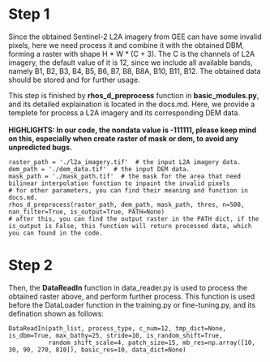 # Step 1 <br>
Since the obtained Sentinel-2 L2A imagery from GEE can have some invalid pixels, here we need process it and combine it with the obtained DBM, forming a raster with shape H * W * (C + 3). The C is the channels of L2A imagery, the default value of it is 12, since we include all available bands, namely B1, B2, B3, B4, B5, B6, B7, B8, B8A, B10, B11, B12. The obtained data should be stored and for further usage. 

This step is finished by **rhos_d_preprocess** function in **basic_modules.py**, and its detailed explaination is located in the docs.md. Here, we provide a templete for process a L2A imagery and its corresponding DEM data. <br><br>
**HIGHLIGHTS: In our code, the nondata value is -111111, please keep mind on this, especially when create raster of mask or dem, to avoid any unpredicted bugs.**

```
raster_path = './l2a_imagery.tif'  # the input L2A imagery data.
dem_path = './dem_data.tif'  # the input DEM data.
mask_path = './mask_path.tif'  # the mask for the area that need bilinear interpolation function to inpaint the invalid pixels
# for other parameters, you can find their meaning and function in docs.md. 
rhos_d_preprocess(raster_path, dem_path, mask_path, thres, n=500, nan_filter=True, is_output=True, PATH=None)
# after this, you can find the output raster in the PATH dict, if the is_output is False, this function will return processed data, which you can found in the code. 
```

# Step 2 <br>
Then, the **DataReadIn** function in data_reader.py is used to process the obtained raster above, and perform further process. This function is used before the DataLoader function in the training.py or fine-tuning.py, and its defination shown as follows:
```
DataReadIn(path_list, process_type, c_num=12, tmp_dict=None, is_dbm=True, max_bathy=25, stride=10, is_random_shift=True,
           random_shift_scale=4, patch_size=15, mb_res=np.array([10, 30, 90, 270, 810]), basic_res=10, data_dict=None) 
```
